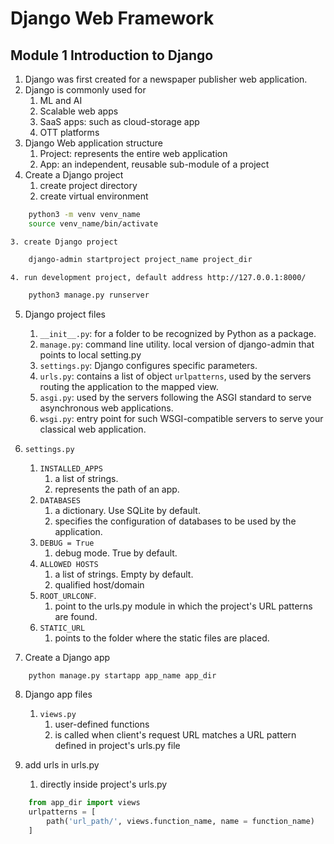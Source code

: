 # Django Web Framework
## Module 1 Introduction to Django
1. Django was first created for a newspaper publisher web application.
2. Django is commonly used for
    1. ML and AI
    2. Scalable web apps
    3. SaaS apps: such as cloud-storage app
    4. OTT platforms
3. Django Web application structure
    1. Project: represents the entire web application
    2. App: an independent, reusable sub-module of a project
4. Create a Django project
    1. create project directory
    2. create virtual environment
```bash
    python3 -m venv venv_name
    source venv_name/bin/activate
```
    3. create Django project
```bash
    django-admin startproject project_name project_dir
```
    4. run development project, default address http://127.0.0.1:8000/
```bash
    python3 manage.py runserver
```
5. Django project files
    1. `__init__.py`: for a folder to be recognized by Python as a package.
    2. `manage.py`: command line utility. local version of django-admin that points to local setting.py
    3. `settings.py`: Django configures specific parameters.
    4. `urls.py`: contains a list of object `urlpatterns`, used by the servers routing the application to the mapped view.
    5. `asgi.py`: used by the servers following the ASGI standard to serve asynchronous web applications.
    6. `wsgi.py`: entry point for such WSGI-compatible servers to serve your classical web application.
6. `settings.py`
    1. `INSTALLED_APPS`
        1. a list of strings.
        2. represents the path of an app.
    2. `DATABASES`
        1. a dictionary. Use SQLite by default.
        2. specifies the configuration of databases to be used by the application.
    3. `DEBUG = True`
        1. debug mode. True by default.
    4. `ALLOWED HOSTS`
        1. a list of strings. Empty by default.
        2. qualified host/domain
    5. `ROOT_URLCONF`.
        1. point to the urls.py module in which the project's URL patterns are found.
    6. `STATIC_URL`
        1. points to the folder where the static files are placed.

7. Create a Django app
```bash
    python manage.py startapp app_name app_dir
```
8. Django app files
    1. `views.py`
        1. user-defined functions
        2. is called when client's request URL matches a URL pattern defined in project's urls.py file
    

9. add urls in urls.py
    1. directly inside project's urls.py
```py
    from app_dir import views
    urlpatterns = [
        path('url_path/', views.function_name, name = function_name)
    ]
```
